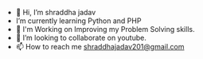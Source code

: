 - 👋 Hi, I’m shraddha jadav
-    I’m currently learning Python and PHP
- 🌱 I'm Working on Improving my Problem Solving skills.
- 💞️ I’m looking to collaborate on youtube.
- 📫 How to reach me shraddhajadav201@gmail.com

